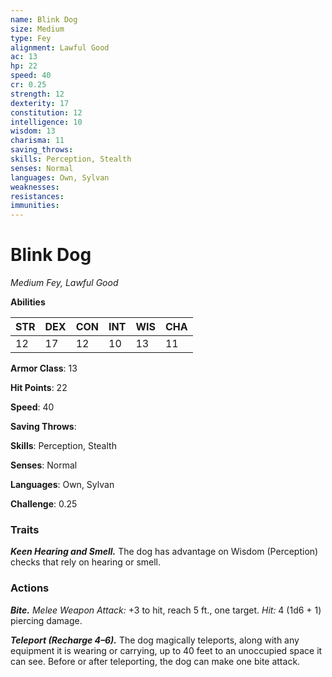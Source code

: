 ```yaml
---
name: Blink Dog
size: Medium
type: Fey
alignment: Lawful Good
ac: 13
hp: 22
speed: 40
cr: 0.25
strength: 12
dexterity: 17
constitution: 12
intelligence: 10
wisdom: 13
charisma: 11
saving_throws: 
skills: Perception, Stealth
senses: Normal
languages: Own, Sylvan
weaknesses:
resistances:
immunities:
---
```


# Blink Dog

*Medium Fey, Lawful Good*

**Abilities**

| STR | DEX | CON | INT | WIS | CHA |
| --- | --- | --- | --- | --- | --- |
| 12 | 17 | 12 | 10 | 13 | 11 |

**Armor Class**: 13

**Hit Points**: 22

**Speed**: 40

**Saving Throws**: 

**Skills**: Perception, Stealth

**Senses**: Normal

**Languages**: Own, Sylvan

**Challenge**: 0.25


### Traits
***Keen Hearing and Smell.*** The dog has advantage on Wisdom (Perception) checks that rely on hearing or smell.

### Actions
***Bite.*** *Melee Weapon Attack:* +3 to hit, reach 5 ft., one target. *Hit:* 4 (1d6 + 1) piercing damage. 

***Teleport (Recharge 4–6).*** The dog magically teleports, along with any equipment it is wearing or carrying, up to 40 feet to an unoccupied space it can see. Before or after teleporting, the dog can make one bite attack.
